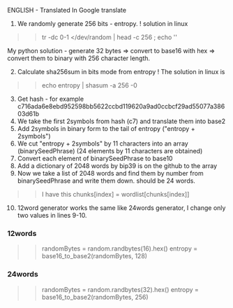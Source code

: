 ENGLISH - Translated In Google translate
1. We randomly generate 256 bits - entropy.
! solution in linux
>>tr -dc 0-1 </dev/random | head -c 256 ; echo ''

My python solution - generate 32 bytes => convert to base16 with hex => convert them to binary with 256 character length.

2. Calculate sha256sum in bits mode from entropy
! The solution in linux is
  >> echo entropy | shasum -a 256 -0
3. Get hash - for example c716ada6e8ebd952598bb5622ccbd119620a9ad0ccbcf29ad55077a38603d61b
4. We take the first 2symbols from hash (c7) and translate them into base2
5. Add 2symbols in binary form to the tail of entropy ("entropy + 2symbols")
6. We cut "entropy + 2symbols" by 11 characters into an array (binarySeedPhrase) (24 elements by 11 characters are obtained)
7. Convert each element of binarySeedPhrase to base10
8. Add a dictionary of 2048 words by bip39 is on the github to the array
9. Now we take a list of 2048 words and find them by number from binarySeedPhrase and write them down. should be 24 words.
>> I have this chunks[index] = wordlist[chunks[index]]

10. 12word generator works the same like 24words generator, I change only two values in lines 9-10. 

### 12words
>> randomBytes = random.randbytes(16).hex()
entropy = base16_to_base2(randomBytes, 128)

### 24words 
>>randomBytes = random.randbytes(32).hex()
entropy = base16_to_base2(randomBytes, 256)